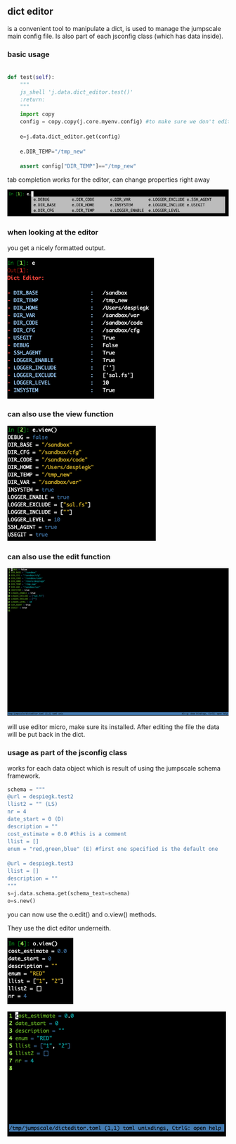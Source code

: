 ## dict editor

is a convenient tool to manipulate a dict, is used to manage the jumpscale main config file.
Is also part of each jsconfig class (which has data inside).

### basic usage

```python

def test(self):
    """
    js_shell 'j.data.dict_editor.test()'
    :return:
    """
    import copy
    config = copy.copy(j.core.myenv.config) #to make sure we don't edit the jumpscale config file

    e=j.data.dict_editor.get(config)

    e.DIR_TEMP="/tmp_new"

    assert config["DIR_TEMP"]=="/tmp_new"


```
tab completion works for the editor, can change properties right away

![](images/tab_complete.png)

### when looking at the editor

you get a nicely formatted output.

![](images/e.png)

### can also use the view function

![](images/view.png)


### can also use the edit function

![](images/edit.png)

will use editor micro, make sure its installed.
After editing the file the data will be put back in the dict.

### usage as part of the jsconfig class

works for each data object which is result of using the jumpscale schema framework.

```python
schema = """
@url = despiegk.test2
llist2 = "" (LS)
nr = 4
date_start = 0 (D)
description = ""
cost_estimate = 0.0 #this is a comment
llist = []
enum = "red,green,blue" (E) #first one specified is the default one

@url = despiegk.test3
llist = []
description = ""
"""
s=j.data.schema.get(schema_text=schema)
o=s.new()
```

you can now use the o.edit() and o.view() methods.

They use the dict editor underneith.

![](images/oview.png)

![](images/edit_o.png)